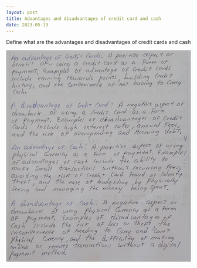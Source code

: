 ```yaml
---
layout: post
title: Advantages and disadvantages of credit card and cash
date: 2023-05-13
---
```


Define what are the advantages and disadvantages of credit cards and cash

<img src="/images/ventajas.jpeg/" alt="" />